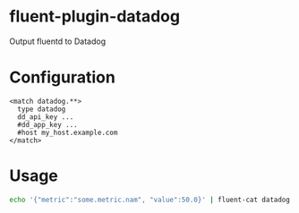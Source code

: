fluent-plugin-datadog
=====================

Output fluentd to Datadog

Configuration
=============

```
<match datadog.**>
  type datadog
  dd_api_key ...
  #dd_app_key ...
  #host my_host.example.com
</match>
```

Usage
=====

```sh
echo '{"metric":"some.metric.nam", "value":50.0}' | fluent-cat datadog.metric
```
